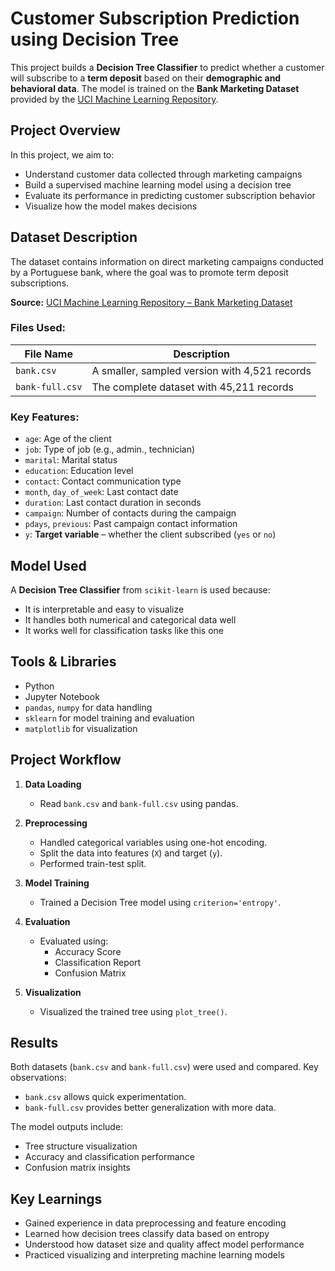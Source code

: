 #  Customer Subscription Prediction using Decision Tree

This project builds a **Decision Tree Classifier** to predict whether a customer will subscribe to a **term deposit** based on their **demographic and behavioral data**. The model is trained on the **Bank Marketing Dataset** provided by the [UCI Machine Learning Repository](https://archive.ics.uci.edu/ml/datasets/Bank+Marketing).



##  Project Overview

In this project, we aim to:
- Understand customer data collected through marketing campaigns
- Build a supervised machine learning model using a decision tree
- Evaluate its performance in predicting customer subscription behavior
- Visualize how the model makes decisions



##  Dataset Description

The dataset contains information on direct marketing campaigns conducted by a Portuguese bank, where the goal was to promote term deposit subscriptions.

**Source:** [UCI Machine Learning Repository – Bank Marketing Dataset](https://archive.ics.uci.edu/ml/datasets/Bank+Marketing)

### Files Used:
| File Name         | Description                                   |
|-------------------|---------------------------------------------  |
| `bank.csv`        | A smaller, sampled version with 4,521 records |
| `bank-full.csv`   | The complete dataset with 45,211 records      |

### Key Features:
- `age`: Age of the client
- `job`: Type of job (e.g., admin., technician)
- `marital`: Marital status
- `education`: Education level
- `contact`: Contact communication type
- `month`, `day_of_week`: Last contact date
- `duration`: Last contact duration in seconds
- `campaign`: Number of contacts during the campaign
- `pdays`, `previous`: Past campaign contact information
- `y`: **Target variable** – whether the client subscribed (`yes` or `no`)



##  Model Used

A **Decision Tree Classifier** from `scikit-learn` is used because:
- It is interpretable and easy to visualize
- It handles both numerical and categorical data well
- It works well for classification tasks like this one



##  Tools & Libraries

- Python
- Jupyter Notebook
- `pandas`, `numpy` for data handling
- `sklearn` for model training and evaluation
- `matplotlib` for visualization



##  Project Workflow

1. **Data Loading**
   - Read `bank.csv` and `bank-full.csv` using pandas.
   
2. **Preprocessing**
   - Handled categorical variables using one-hot encoding.
   - Split the data into features (`X`) and target (`y`).
   - Performed train-test split.

3. **Model Training**
   - Trained a Decision Tree model using `criterion='entropy'`.

4. **Evaluation**
   - Evaluated using:
     - Accuracy Score
     - Classification Report
     - Confusion Matrix

5. **Visualization**
   - Visualized the trained tree using `plot_tree()`.



##  Results

Both datasets (`bank.csv` and `bank-full.csv`) were used and compared. Key observations:
- `bank.csv` allows quick experimentation.
- `bank-full.csv` provides better generalization with more data.

The model outputs include:
- Tree structure visualization
- Accuracy and classification performance
- Confusion matrix insights



##  Key Learnings

- Gained experience in data preprocessing and feature encoding
- Learned how decision trees classify data based on entropy
- Understood how dataset size and quality affect model performance
- Practiced visualizing and interpreting machine learning models








